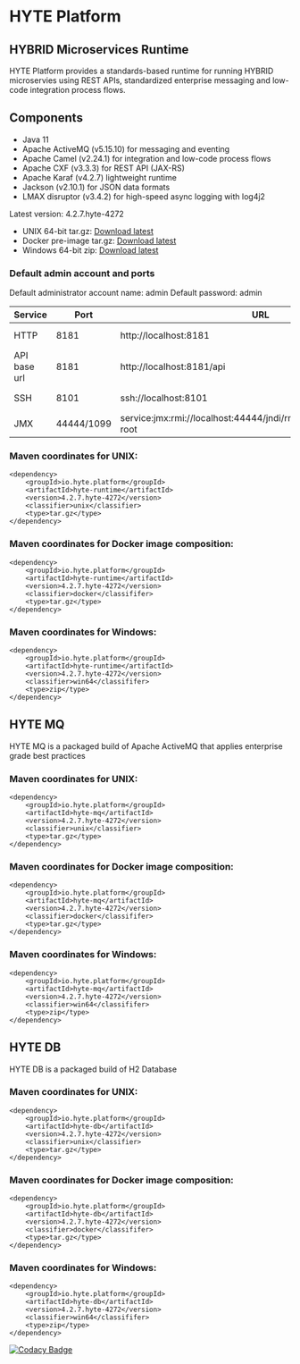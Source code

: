 # HYTE Platform #

## HYBRID Microservices Runtime ##

HYTE Platform provides a standards-based runtime for running HYBRID microservies using REST APIs, standardized enterprise messaging and low-code integration process flows.

## Components ##

 * Java 11
 * Apache ActiveMQ (v5.15.10) for messaging and eventing
 * Apache Camel (v2.24.1) for integration and low-code process flows
 * Apache CXF (v3.3.3) for REST API (JAX-RS) 
 * Apache Karaf (v4.2.7) lightweight runtime
 * Jackson (v2.10.1) for JSON data formats
 * LMAX disruptor (v3.4.2) for high-speed async logging with log4j2

Latest version: 4.2.7.hyte-4272

 * UNIX 64-bit tar.gz: [Download latest](http://central.maven.org/maven2/io/hyte/platform/hyte-runtime/4.2.7.hyte-4272/hyte-runtime-4.2.7.hyte-4272-unix.tar.gz)
 * Docker pre-image tar.gz: [Download latest](http://central.maven.org/maven2/io/hyte/platform/hyte-runtime/4.2.7.hyte-4272/hyte-runtime-4.2.7.hyte-4272-docker.tar.gz)
 * Windows 64-bit zip: [Download latest](http://central.maven.org/maven2/io/hyte/platform/hyte-runtime/4.2.7.hyte-4272/hyte-runtime-4.2.7.hyte-4272-win64.zip)

### Default admin account and ports ###

Default administrator account name: admin
Default password: admin

| **Service** | **Port** | **URL** | **Example usage** |
|---------|------|-----|---------|
| HTTP    | 8181 | http://localhost:8181 | wget http://localhost:8181 |
| API base url | 8181 | http://localhost:8181/api | wget http://localhost:8181/api |
| SSH     | 8101 | ssh://localhost:8101 | ssh -p 8101 admin@localhost |
| JMX     | 44444/1099 | service:jmx:rmi://localhost:44444/jndi/rmi://localhost:1099/karaf-root | |

### Maven coordinates for UNIX: ###
```
<dependency>
    <groupId>io.hyte.platform</groupId>
    <artifactId>hyte-runtime</artifactId>
    <version>4.2.7.hyte-4272</version>
    <classifier>unix</classifier>
    <type>tar.gz</type>
</dependency>
```

### Maven coordinates for Docker image composition: ###
```
<dependency>
    <groupId>io.hyte.platform</groupId>
    <artifactId>hyte-runtime</artifactId>
    <version>4.2.7.hyte-4272</version>
    <classifier>docker</classififer>
    <type>tar.gz</type>
</dependency>
```

### Maven coordinates for Windows: ###
```
<dependency>
    <groupId>io.hyte.platform</groupId>
    <artifactId>hyte-runtime</artifactId>
    <version>4.2.7.hyte-4272</version>
    <classifier>win64</classififer>
    <type>zip</type>
</dependency>
```

## HYTE MQ ##

HYTE MQ is a packaged build of Apache ActiveMQ that applies enterprise grade best practices

### Maven coordinates for UNIX: ###
```
<dependency>
    <groupId>io.hyte.platform</groupId>
    <artifactId>hyte-mq</artifactId>
    <version>4.2.7.hyte-4272</version>
    <classifier>unix</classifier>
    <type>tar.gz</type>
</dependency>
```

### Maven coordinates for Docker image composition: ###
```
<dependency>
    <groupId>io.hyte.platform</groupId>
    <artifactId>hyte-mq</artifactId>
    <version>4.2.7.hyte-4272</version>
    <classifier>docker</classififer>
    <type>tar.gz</type>
</dependency>
```

### Maven coordinates for Windows: ###
```
<dependency>
    <groupId>io.hyte.platform</groupId>
    <artifactId>hyte-mq</artifactId>
    <version>4.2.7.hyte-4272</version>
    <classifier>win64</classififer>
    <type>zip</type>
</dependency>
```

## HYTE DB ##

HYTE DB is a packaged build of H2 Database

### Maven coordinates for UNIX: ###
```
<dependency>
    <groupId>io.hyte.platform</groupId>
    <artifactId>hyte-db</artifactId>
    <version>4.2.7.hyte-4272</version>
    <classifier>unix</classifier>
    <type>tar.gz</type>
</dependency>
```

### Maven coordinates for Docker image composition: ###
```
<dependency>
    <groupId>io.hyte.platform</groupId>
    <artifactId>hyte-db</artifactId>
    <version>4.2.7.hyte-4272</version>
    <classifier>docker</classififer>
    <type>tar.gz</type>
</dependency>
```

### Maven coordinates for Windows: ###
```
<dependency>
    <groupId>io.hyte.platform</groupId>
    <artifactId>hyte-db</artifactId>
    <version>4.2.7.hyte-4272</version>
    <classifier>win64</classififer>
    <type>zip</type>
</dependency>
```

[![Codacy Badge](https://api.codacy.com/project/badge/Grade/32c2b2ab5c3e4646bda106ee65e9a6d1)](https://www.codacy.com/app/mattrpav_2/runtime?utm_source=github.com&amp;utm_medium=referral&amp;utm_content=hyteio/runtime&amp;utm_campaign=Badge_Grade)
